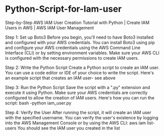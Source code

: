 # Python-Script-for-Iam-user
Step-by-Step AWS IAM User Creation Tutorial with Python | Create IAM Users in AWS | AWS IAM User Management


Step 1: Set up Boto3
Before you begin, you'll need to have Boto3 installed and configured with your AWS credentials. You can install Boto3 using pip and configure your AWS credentials using the AWS Command Line Interface (CLI) or by setting environment variables. Make sure your AWS CLI is configured with the necessary permissions to create IAM users.

Step 2: Write the Python Script
Create a Python script to create an IAM user. You can use a code editor or IDE of your choice to write the script. Here's an example script that creates an IAM user- see above


Step 3: Run the Python Script
Save the script with a ".py" extension and execute it using Python. Make sure your AWS credentials are correctly configured to allow the creation of IAM users.
Here's how you can run the script:
bash -python iam_user.py

Step 4: Verify the User
After running the script, it will create an IAM user with the specified username. You can verify the user's existence by logging into the AWS Management Console or by using the AWS CLI:
aws iam list-users
You should see the IAM user you created in the list
